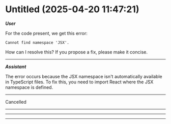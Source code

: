 <!-- Generated by SpecStory -->

# Untitled (2025-04-20 11:47:21)

_**User**_

For the code present, we get this error:
```
Cannot find namespace 'JSX'.
```
How can I resolve this? If you propose a fix, please make it concise.

---

_**Assistant**_

The error occurs because the JSX namespace isn't automatically available in TypeScript files. To fix this, you need to import React where the JSX namespace is defined.

---

Cancelled

---



---



---

